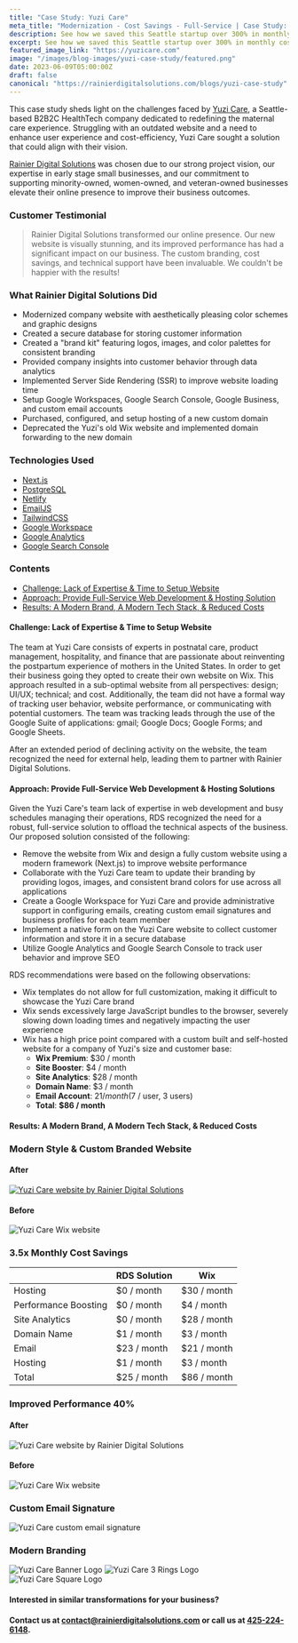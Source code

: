 ```yaml
---
title: "Case Study: Yuzi Care"
meta_title: "Modernization - Cost Savings - Full-Service | Case Study: Yuzi Care"
description: See how we saved this Seattle startup over 300% in monthly costs through website modernization and full-service IT/domain management. Read the Case Study.
excerpt: See how we saved this Seattle startup over 300% in monthly costs through website modernization and full-service IT / domain management.
featured_image_link: "https://yuzicare.com"
image: "/images/blog-images/yuzi-case-study/featured.png"
date: 2023-06-09T05:00:00Z
draft: false
canonical: "https://rainierdigitalsolutions.com/blogs/yuzi-case-study"
---
```


This case study sheds light on the challenges faced by [Yuzi Care](https://yuzicare.com), a Seattle-based B2B2C HealthTech company dedicated to redefining the maternal care experience. Struggling with an outdated website and a need to enhance user experience and cost-efficiency, Yuzi Care sought a solution that could align with their vision.

[Rainier Digital Solutions](https://rainierdigitalsolutions.com) was chosen due to our strong project vision, our expertise in early stage small businesses, and our commitment to supporting minority-owned, women-owned, and veteran-owned businesses elevate their online presence to improve their business outcomes.

### Customer Testimonial

> Rainier Digital Solutions transformed our online presence. Our new website is visually stunning, and its improved performance has had a significant impact on our business. The custom branding, cost savings, and technical support have been invaluable. We couldn't be happier with the results!

### What Rainier Digital Solutions Did

- Modernized company website with aesthetically pleasing color schemes and graphic designs
- Created a secure database for storing customer information
- Created a "brand kit" featuring logos, images, and color palettes for consistent branding
- Provided company insights into customer behavior through data analytics
- Implemented Server Side Rendering (SSR) to improve website loading time
- Setup Google Workspaces, Google Search Console, Google Business, and custom email accounts
- Purchased, configured, and setup hosting of a new custom domain
- Deprecated the Yuzi's old Wix website and implemented domain forwarding to the new domain


### Technologies Used

- [Next.js](https://nextjs.org/)
- [PostgreSQL](https://www.postgresql.org/)
- [Netlify](https://www.netlify.com/)
- [EmailJS](https://www.emailjs.com/)
- [TailwindCSS](https://tailwindcss.com/)
- [Google Workspace](https://workspace.google.com/)
- [Google Analytics](https://marketingplatform.google.com/about/analytics/)
- [Google Search Console](https://search.google.com/search-console/about)

### Contents

- [Challenge: Lack of Expertise & Time to Setup Website](#challenge-lack-of-expertise--time-to-setup-website)
- [Approach: Provide Full-Service Web Development & Hosting Solution](#approach-provide-full-service-web-development--hosting-solutions)
- [Results: A Modern Brand, A Modern Tech Stack, & Reduced Costs](#results-a-modern-brand-a-modern-tech-stack--reduced-costs)

#### Challenge: Lack of Expertise & Time to Setup Website

The team at Yuzi Care consists of experts in postnatal care, product management, hospitality, and finance that are passionate about reinventing the postpartum experience of mothers in the United States. In order to get their business going they opted to create their own website on Wix. This approach resulted in a sub-optimal website from all perspectives: design; UI/UX; technical; and cost. Additionally, the team did not have a formal way of tracking user behavior, website performance, or communicating with potential customers. The team was tracking leads through the use of the Google Suite of applications: gmail; Google Docs; Google Forms; and Google Sheets.

After an extended period of declining activity on the website, the team recognized the need for external help, leading them to partner with Rainier Digital Solutions.

#### Approach: Provide Full-Service Web Development & Hosting Solutions

Given the Yuzi Care's team lack of expertise in web development and busy schedules managing their operations, RDS recognized the need for a robust, full-service solution to offload the technical aspects of the business. Our proposed solution consisted of the following:

- Remove the website from Wix and design a fully custom website using a modern framework (Next.js) to improve website performance
- Collaborate with the Yuzi Care team to update their branding by providing logos, images, and consistent brand colors for use across all applications
- Create a Google Workspace for Yuzi Care and provide administrative support in configuring emails, creating custom email signatures and business profiles for each team member
- Implement a native form on the Yuzi Care website to collect customer information and store it in a secure database
- Utilize Google Analytics and Google Search Console to track user behavior and improve SEO

RDS recommendations were based on the following observations:

- Wix templates do not allow for full customization, making it difficult to showcase the Yuzi Care brand
- Wix sends excessively large JavaScript bundles to the browser, severely slowing down loading times and negatively impacting the user experience
- Wix has a high price point compared with a custom built and self-hosted website for a company of Yuzi's size and customer base:
  - **Wix Premium**:    $30 / month
  - **Site Booster**:    $4 / month
  - **Site Analytics**: $28 / month
  - **Domain Name**:     $3 / month
  - **Email Account**:  $21 / month ($7 / user, 3 users)
  - **Total**:        **$86 / month**

#### Results: A Modern Brand, A Modern Tech Stack, & Reduced Costs

<div className="text-center">
  <h3 className="text-xl">Modern Style & Custom Branded Website</h3>
  <div className="flex items-center justify-between text-center">
    <div>
      <h4>After</h4>
      <a href="https://yuzicare.com" target="_blank">
        <img
          src='/images/blog-images/yuzi-case-study/yuzi-after.png'
          alt="Yuzi Care website by Rainier Digital Solutions"
          className="max-h-[60vh]"
        />
      </a>
    </div>
    <div>
      <h4>Before</h4>
      <img
        src='/images/blog-images/yuzi-case-study/yuzi-before.png'
        alt="Yuzi Care Wix website"
        className="max-h-[60vh]"
      />
    </div>
  </div>
</div>

<div className="flex flex-col items-center justify-center mt-4 text-center">
  <h3 className="text-xl">3.5x Monthly Cost Savings</h3>
  <table className="table-auto">
    <thead className="text-center bg-gray-200">
      <tr className="font-bold">
        <th></th>
        <th>RDS Solution</th>
        <th>Wix</th>
      </tr>
    </thead>
    <tbody>
      <tr>
        <td className="py-2 text-left">Hosting</td>
        <td className="py-2 text-right border-b border-gray-300">$0 / month</td>
        <td className="py-2 text-right border-b border-gray-300">$30 / month</td>
      </tr>
      <tr>
        <td className="py-2 text-left">Performance Boosting</td>
        <td className="py-2 text-right border-b border-gray-300">$0 / month</td>
        <td className="py-2 text-right border-b border-gray-300">$4 / month</td>
      </tr>
      <tr>
        <td className="py-2 text-left">Site Analytics</td>
        <td className="py-2 text-right border-b border-gray-300">$0 / month</td>
        <td className="py-2 text-right border-b border-gray-300">$28 / month</td>
      </tr>
      <tr>
        <td className="py-2 text-left">Domain Name</td>
        <td className="py-2 text-right border-b border-gray-300">$1 / month</td>
        <td className="py-2 text-right border-b border-gray-300">$3 / month</td>
      </tr>
      <tr>
        <td className="py-2 text-left">Email</td>
        <td className="py-2 text-right border-b border-gray-300">$23 / month</td>
        <td className="py-2 text-right border-b border-gray-300">$21 / month</td>
      </tr>
      <tr>
        <td className="py-2 text-left">Hosting</td>
        <td className="py-2 text-right border-b border-gray-300">$1 / month</td>
        <td className="py-2 text-right border-b border-gray-300">$3 / month</td>
      </tr>
        <tr className="font-bold bg-gray-200">
          <td className="py-2 text-left">Total</td>
          <td className="py-2 text-right">$25 / month</td>
          <td className="py-2 text-right">$86 / month</td>
        </tr>
    </tbody>
  </table>
</div>

<div className="mt-4 text-center">
  <h3 className="text-xl">Improved Performance 40%</h3>
  <div className="flex items-center justify-between gap-10 text-center">
    <div>
      <h4>After</h4>
      <img
        src='/images/blog-images/yuzi-case-study/yuzicare_lighthouse.png'
        alt="Yuzi Care website by Rainier Digital Solutions"
        className="max-h-[60vh]"
      />
    </div>
    <div>
      <h4>Before</h4>
      <img
        src='/images/blog-images/yuzi-case-study/yuzimoon_lighthouse.png'
        alt="Yuzi Care Wix website"
        className="max-h-[60vh]"
      />
    </div>
  </div>
</div>

<div className="flex flex-col items-center mt-4 mb-12">
  <h3 className="text-xl">Custom Email Signature</h3>
  <img
    src='/images/blog-images/yuzi-case-study/email-signature.png'
    alt="Yuzi Care custom email signature"
  />
</div>

<div className="flex flex-col items-center mt-4 mb-12">
  <h3 className="text-xl">Modern Branding</h3>
  <div className="flex flex-wrap justify-center">
    <img
      src='/images/blog-images/yuzi-case-study/yuzi_only_banner.png'
      alt="Yuzi Care Banner Logo"
    />
    <img
      src='/images/blog-images/yuzi-case-study/yuzi_rings_logo.svg'
      alt="Yuzi Care 3 Rings Logo"
    />
    <img
      src='/images/blog-images/yuzi-case-study/yuzi_square_logo.png'
      alt="Yuzi Care Square Logo"
      className="h-[200px] w-[200px]"
    />
  </div>
</div>

#### Interested in similar transformations for your business?

#### Contact us at [contact@rainierdigitalsolutions.com](mailto:contact@rainierdigitalsolutions.com) or call us at [425-224-6148](tel:425-224-6148).
